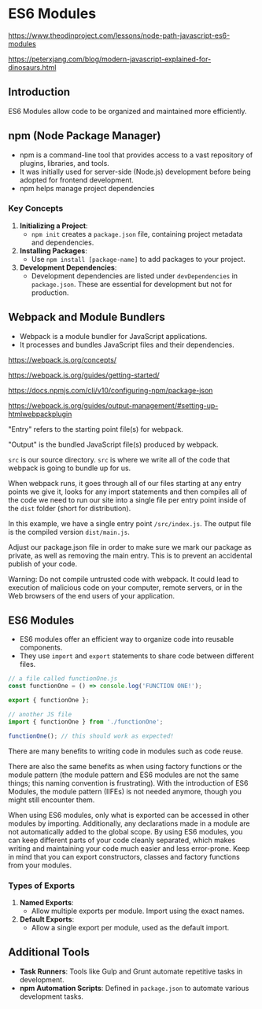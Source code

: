 # ES6 Modules
<https://www.theodinproject.com/lessons/node-path-javascript-es6-modules>

<https://peterxjang.com/blog/modern-javascript-explained-for-dinosaurs.html>

## Introduction

ES6 Modules allow code to be organized and maintained more efficiently.

## npm (Node Package Manager)

- npm is a command-line tool that provides access to a vast repository of plugins, libraries, and tools.
- It was initially used for server-side (Node.js) development before being adopted for frontend development.
- npm helps manage project dependencies

### Key Concepts

1. **Initializing a Project**:
   - `npm init` creates a `package.json` file, containing project metadata and dependencies.
2. **Installing Packages**:
   - Use `npm install [package-name]` to add packages to your project.
3. **Development Dependencies**:
   - Development dependencies are listed under `devDependencies` in `package.json`. These are essential for development but not for production.

## Webpack and Module Bundlers

- Webpack is a module bundler for JavaScript applications.
- It processes and bundles JavaScript files and their dependencies.

<https://webpack.js.org/concepts/>

<https://webpack.js.org/guides/getting-started/>

<https://docs.npmjs.com/cli/v10/configuring-npm/package-json>

<https://webpack.js.org/guides/output-management/#setting-up-htmlwebpackplugin>

"Entry" refers to the starting point file(s) for webpack.

"Output" is the bundled JavaScript file(s) produced by webpack.

`src` is our source directory. `src` is where we write all of the code that webpack is going to bundle up for us.

When webpack runs, it goes through all of our files starting at any entry points we give it, looks for any import statements and then compiles all of the code we need to run our site into a single file per entry point inside of the `dist` folder (short for distribution).

In this example, we have a single entry point `/src/index.js`. The output file is the compiled version `dist/main.js`.

Adjust our package.json file in order to make sure we mark our package as private, as well as removing the main entry. This is to prevent an accidental publish of your code.

Warning: Do not compile untrusted code with webpack. It could lead to execution of malicious code on your computer, remote servers, or in the Web browsers of the end users of your application.

## ES6 Modules

- ES6 modules offer an efficient way to organize code into reusable components.
- They use `import` and `export` statements to share code between different files.

```js
// a file called functionOne.js
const functionOne = () => console.log('FUNCTION ONE!');

export { functionOne };
```

```js
// another JS file
import { functionOne } from './functionOne';

functionOne(); // this should work as expected!
```

There are many benefits to writing code in modules such as code reuse.

There are also the same benefits as when using factory functions or the module pattern (the module pattern and ES6 modules are not the same things; this naming convention is frustrating). With the introduction of ES6 Modules, the module pattern (IIFEs) is not needed anymore, though you might still encounter them.

When using ES6 modules, only what is exported can be accessed in other modules by importing. Additionally, any declarations made in a module are not automatically added to the global scope. By using ES6 modules, you can keep different parts of your code cleanly separated, which makes writing and maintaining your code much easier and less error-prone. Keep in mind that you can export constructors, classes and factory functions from your modules.

### Types of Exports

1. **Named Exports**:
   - Allow multiple exports per module. Import using the exact names.
2. **Default Exports**:
   - Allow a single export per module, used as the default import.

## Additional Tools

- **Task Runners**: Tools like Gulp and Grunt automate repetitive tasks in development.
- **npm Automation Scripts**: Defined in `package.json` to automate various development tasks.
